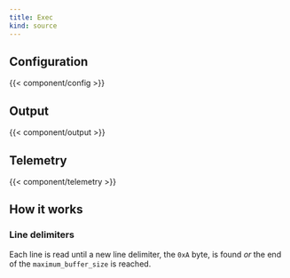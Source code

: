```yaml
---
title: Exec
kind: source
---
```


## Configuration

{{< component/config >}}

## Output

{{< component/output >}}

## Telemetry

{{< component/telemetry >}}

## How it works

### Line delimiters

Each line is read until a new line delimiter, the `0xA` byte, is found *or* the end of the `maximum_buffer_size` is reached.

